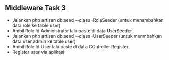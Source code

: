 ## Middleware Task 3

- Jalankan php artisan db:seed --class=RoleSeeder (untuk menambahkan data role ke table user)
- Ambil Role Id Administrator lalu paste di data UserSeeder
- Jalankan php artisan db:seed --class=UserSeeder (untuk menmbahkan data user admin ke table user)
- Ambil Role Id User lalu paste di data COntroller Register
- Register user via aplikasi